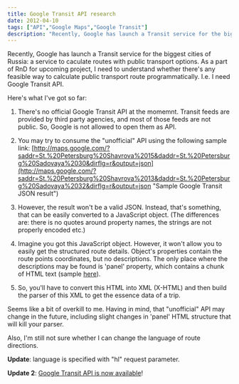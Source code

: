 ```yaml
---
title: Google Transit API research
date: 2012-04-10
tags: ["API","Google Maps","Google Transit"]
description: "Recently, Google has launch a Transit service for the biggest cities of Russia: a service to caculate routes with public transport options. As a part of RnD for upcoming project, I need to understand whether there's any feasible way to calculate public transport route programmatically. I.e. I need Google Transit API."
---
```


Recently, Google has launch a Transit service for the biggest cities of Russia: a service to caculate routes with public transport options. As a part of RnD for upcoming project, I need to understand whether there's any feasible way to calculate public transport route programmatically. I.e. I need Google Transit API.

Here's what I've got so far:

1. There's no official Google Transit API at the momemnt. Transit feeds are provided by third party agencies, and most of those feeds are not public. So, Google is not allowed to open them as API.

2. You may try to consume the "unofficial" API using the following sample link:
[http://maps.google.com/?saddr=St.%20Petersburg%20Shavrova%2015&daddr=St.%20Petersburg%20Sadovaya%2030&dirflg=r&output=json](http://maps.google.com/?saddr=St.%20Petersburg%20Shavrova%2013&daddr=St.%20Petersburg%20Sadovaya%2032&dirflg=r&output=json "Sample Google Transit JSON result")

3. However, the result won't be a valid JSON. Instead, that's something, that can be easily converted to a JavaScript object. (The differences are: there is no quotes around property names, the strings are not properly encoded etc.)

4. Imagine you got this JavaScript object. However, it won't allow you to easily get the structured route details. Object's properties contain the route points coordinates, but no descriptions. The only place where the descriptions may be found is 'panel' property, which contains a chunk of HTML text (sample [here](https://skydrive.live.com/redir.aspx?cid=c010011792a4b538&resid=C010011792A4B538!129&parid=C010011792A4B538!124&authkey=!AEzvBnLErMyVDbo "Sample HTML of ")).

5. So, you'll have to convert this HTML into XML (X-HTML) and then build the parser of this XML to get the essence data of a trip.

Seems like a bit of overkill to me. Having in mind, that "unofficial" API may change in the future, including slight changes in 'panel' HTML structure that will kill your parser.

Also, I'm still not sure whether I can change the language of route directions.

**Update**: language is specified with "hl" request parameter.

**Update 2**: [Google Transit API is now available](https://mikhail.io/2012/08/14/google-adds-public-transit-into-api/)!